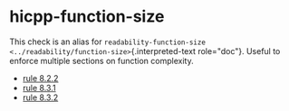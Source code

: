 # hicpp-function-size

This check is an alias for
`readability-function-size <../readability/function-size>`{.interpreted-text
role="doc"}. Useful to enforce multiple sections on function complexity.

- [rule
  8.2.2](https://www.perforce.com/resources/qac/high-integrity-cpp-coding-standard/definitions)
- [rule
  8.3.1](https://www.perforce.com/resources/qac/high-integrity-cpp-coding-standard/definitions)
- [rule
  8.3.2](https://www.perforce.com/resources/qac/high-integrity-cpp-coding-standard/definitions)

